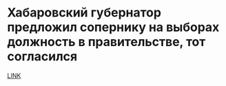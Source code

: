 # Хабаровский губернатор предложил сопернику на выборах должность в правительстве, тот согласился



[LINK](https://varlamov.ru/3095958.html)